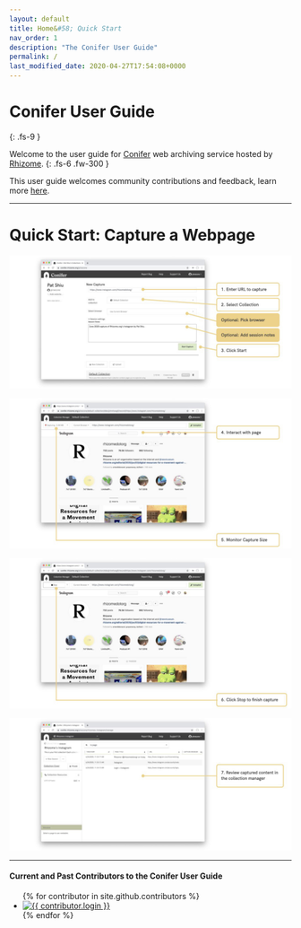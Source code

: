 ```yaml
---
layout: default
title: Home&#58; Quick Start
nav_order: 1
description: "The Conifer User Guide"
permalink: /
last_modified_date: 2020-04-27T17:54:08+0000
---
```


# Conifer User Guide
{: .fs-9 }

Welcome to the user guide for [Conifer](https://conifer.rhizome.org/) web archiving service hosted by [Rhizome](https://rhizome.org/).
{: .fs-6 .fw-300 }

This user guide welcomes community contributions and feedback, learn more [here](https://github.com/Rhizome-Conifer/conifer-user-guide).

---

# Quick Start: Capture a Webpage

![Quick Start 1](docs/images/conifer-user-guide-009.jpeg)

![Quick Start 2](docs/images/conifer-user-guide-010.jpeg)

![Quick Start 3](docs/images/conifer-user-guide-011.jpeg)

![Quick Start 4](docs/images/conifer-user-guide-012.jpeg)


---


#### Current and Past Contributors to the Conifer User Guide

<ul class="list-style-none">
{% for contributor in site.github.contributors %}
  <li class="d-inline-block mr-1">
     <a href="{{ contributor.html_url }}"><img src="{{ contributor.avatar_url }}" width="32" height="32" alt="{{ contributor.login }}"/></a>
  </li>
{% endfor %}
</ul>
